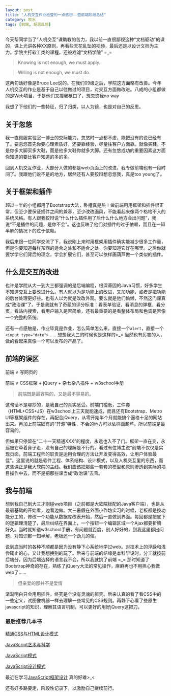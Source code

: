 ```yaml
---
layout: post
title: "人机交互作业检查的一点感想——暨前端阶段总结"
category: 吹水
tags: [前端, 胡思乱想]
---
```



今天帮同学当了“人机交互”课助教的苦力，我以前一直很鄙视这种“文档驱动”的课的，课上光讲各种XX原则，再看些天花乱坠的视频，最后还是以设计文档为主力。学院主打软工类的课程，还被戏谑“文档学院” =_=

<!-- more -->

> Knowing is not enough, we must apply.

> Willing is not enough, we must do.

这两句话好像是Bruce Lee说的。在我们09级之后，学院这方面略有改善。今年人机交互的作业是基于自己以往做过的项目，对交互方面做改进。八成的小组都做的是Web项目，于是他们又撞我枪口了，想忽悠我no way

我想了下他们的一些特征，归了归类，以人为镜，也是对自己的反思。



关于忽悠
---------
我一直佩服实验室一博士的交际能力，忽悠时一点都不虚，能把没有的说已经有了。要忽悠首先你要心理素质好，还要靠经验，尽量往客户方面靠。就像买鞋，不是你多大脚买多大鞋，而是他多大鞋你就多大脚。还有忽悠成功的重要因素这方面你知道的要比客户知道的多的多。

回到人机交互作业，大部分人做的都是web页面上的改进，我专做前端也有一段时间了。我跟他们说不是的地方，居然还有人要狡辩想忽悠我，真是too young了。



关于框架和插件
--------------
超过一半的小组都用了Bootstrap大法，卧槽真是热！做前端用用框架和插件很正常，但至少要保证插件之间的兼容，至少改改画风，不能看起来像两个格格不入的系统风格。有人跟我狡辩说“什么什么插件用了后什么什么地方会出问题”，我说“不是插件的问题，是你不会”。这也反映了他们对插件的过于依赖，而且在一知半解的情况下的过于依赖。

我后来跟一位同学交流了下，我说刚上来时用框架用插件确实能减少很多工作量，但是你要知道每样东西的适合之处和不适合之处，你要知道它好在哪里。之后你就要学学它们背后的理念，学会扩展它们，甚至可以依样画葫芦做一个类似的插件。



什么是交互的改进
-----------------
也许是学院从大一到大三都强调的是后端编程，根深蒂固的Java习惯，好多学生不知道交互上要改进什么。有人就以为是功能上的改进，又加功能，或者是把功能的后台处理更好些。也有人以为就是改改外观。要么就是他们偷懒，不然这门课真成“政治课”了。于是我就有了奇葩的评分标准：看表单验证，看消息的弹框，看分页，看站内搜索，看用户输入是否简单，还有最重要的是看整体布局和色调是否像一个完整的系统。

还有一点感触是，作业毕竟是作业，怎么简单怎么来，直接一个`alert`，直接一个`<input type="date">`…… 想想我大三的时候也是这样的>_< 当然也有厉害的人，做的看起来真像一个可以发布的产品了。



前端的误区
-----------
前端 ≠ 写网页的

前端 ≠ CSS框架 + jQuery + 杂七杂八插件 + w3school手册

> 前端既是最容易的，又是最不容易的。

这句话不是哪抄的，是我自己的真实感受。前端门槛低，三件套（HTML+CSS+JS）在w3school上三天就能速成，而且还有Bootstrap、Metro UI等框架组件的存在，再配合jQuery，从零开始半个月就能搞个逼格十足的网站出来。再加上前端固有的“开源”特性，不会的地方可以依样画葫芦。所以前端是最容易的。

但如果只停留在“二十一天精通XXX”的程度，永远也入不了门。框架一直在变，永远被它牵着鼻子走，没有自己的理解是不行的。看过有位博主说“前端不仅仅是实现页面，前端工程师的职责是运用合理的方法让开发变得高效，让用户体验最佳”。这里说的就是软件工程、体系结构、设计模式，以及人机交互里的东西，而这些课正是我大软院的主线。我们应该把那些一套套的模型和原则渗透到实际的项目操作中去，而不是把那些课当成“政治课”去背。



我与前端
---------
想到我自己到大三才刚碰web项目（之前都是大软院标配的Java客户端），也是从最最基础的开始看，边看边做。大三暑假在外面小作坊实习的时候，老板都是按功能分工的，修改一个功能从数据库改表开始，然后一直做到界面。每回都是把底下的逻辑理清楚了，最后纠结在界面上，一个按钮一个编辑区域一个Ajax都要折腾好久。当时就知道w3school手册，有问题就百度，别人好好的，到我这里都出问题，对知识都一知半解，老板还一个劲儿的催。

说到底当时的各种不顺都是因为没有静下心系统地学过web。对技术上的浮躁和浅尝辄止的心，又让我想换别的玩了。后来与前端的结缘是本科毕设时，分工就按前后端分，因为后端选择的语言我不会，所以我就挑了前端 =_= 那时知道了Bootstrap神奇的存在，熟练了jQuery大法的常见操作，麻麻再也不用担心我做web了……

> 但亲爱的那并不是爱情

渐渐明白只会用用插件，终究是个没有灵魂的躯壳。后来认真的看了看CSS中的一些定义，试图像机器一样去理解一些常见的CSS规则。再静下心看了些原生javascript的知识，理解其语言机制，可以更好的用好jQuery这把刀。



### 最后推荐几本书

[精通CSS与HTML设计模式](http://book.douban.com/subject/3158926/)

[JavaScript艺术与科学](http://book.douban.com/subject/5352321/)

[JavaScript模式](http://book.douban.com/subject/11506062/)

[JavaScript设计模式](http://book.douban.com/subject/3329540/)

最近在学习[JavaScript框架设计](http://book.douban.com/subject/25858070/) 真的好难>_<

还有好多路要走，阶段性记录下，以激励自己继续前行。